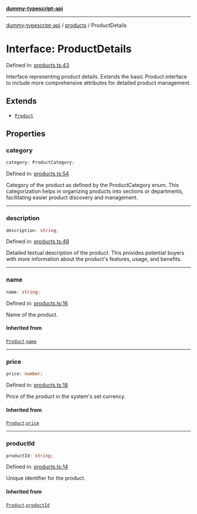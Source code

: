 [**dummy-typescript-api**](../../README.md)

***

[dummy-typescript-api](../../README.md) / [products](../README.md) / ProductDetails

# Interface: ProductDetails

Defined in: [products.ts:43](https://github.com/typedoc2md/dummy-typescript-api/blob/main/src/products.ts#L43)

Interface representing product details.
Extends the basic Product interface to include more comprehensive attributes for detailed product management.

## Extends

- [`Product`](Product.md)

## Properties

### category

```ts
category: ProductCategory;
```

Defined in: [products.ts:54](https://github.com/typedoc2md/dummy-typescript-api/blob/main/src/products.ts#L54)

Category of the product as defined by the ProductCategory enum. This categorization helps in organizing products
into sections or departments, facilitating easier product discovery and management.

***

### description

```ts
description: string;
```

Defined in: [products.ts:48](https://github.com/typedoc2md/dummy-typescript-api/blob/main/src/products.ts#L48)

Detailed textual description of the product. This provides potential buyers with more information about the
product's features, usage, and benefits.

***

### name

```ts
name: string;
```

Defined in: [products.ts:16](https://github.com/typedoc2md/dummy-typescript-api/blob/main/src/products.ts#L16)

Name of the product.

#### Inherited from

[`Product`](Product.md).[`name`](Product.md#name)

***

### price

```ts
price: number;
```

Defined in: [products.ts:18](https://github.com/typedoc2md/dummy-typescript-api/blob/main/src/products.ts#L18)

Price of the product in the system's set currency.

#### Inherited from

[`Product`](Product.md).[`price`](Product.md#price)

***

### productId

```ts
productId: string;
```

Defined in: [products.ts:14](https://github.com/typedoc2md/dummy-typescript-api/blob/main/src/products.ts#L14)

Unique identifier for the product.

#### Inherited from

[`Product`](Product.md).[`productId`](Product.md#productid)
